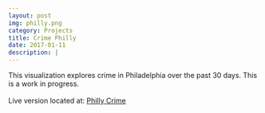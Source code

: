 ```yaml
---
layout: post
img: philly.png
category: Projects
title: Crime Philly
date: 2017-01-11
description: |
---
```

This visualization explores crime in Philadelphia over the past 30 days. This is a work in progress.
<br>
<br>
Live version located at: <a href="https://www.patrick-leonard.com/phillycrime">Philly Crime</a>
